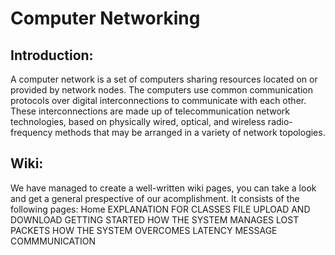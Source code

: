 # Computer Networking

## Introduction:
  A computer network is a set of computers sharing resources located on or provided by network nodes. The computers use common communication protocols over digital interconnections to communicate with each other. These interconnections are made up of telecommunication network technologies, based on physically wired, optical, and wireless radio-frequency methods that may be arranged in a variety of network topologies.
  
## Wiki:
  We have managed to create a well-written wiki pages, you can take a look and get a general prespective of our acomplishment.
  It consists of the following pages:
    Home
    EXPLANATION FOR CLASSES
    FILE UPLOAD AND DOWNLOAD
    GETTING STARTED
    HOW THE SYSTEM MANAGES LOST PACKETS
    HOW THE SYSTEM OVERCOMES LATENCY
    MESSAGE COMMMUNICATION
